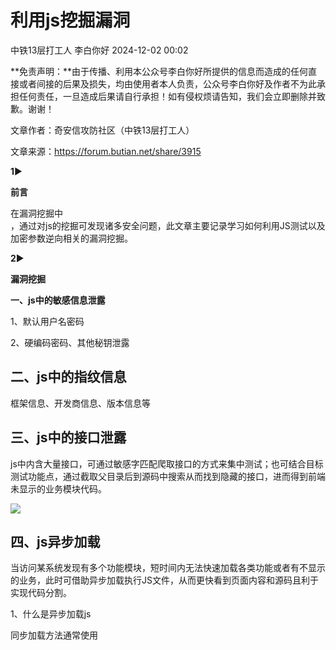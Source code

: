 #  利用js挖掘漏洞   
中铁13层打工人  李白你好   2024-12-02 00:02  
  
**免责声明：**由于传播、利用本公众号李白你好所提供的信息而造成的任何直接或者间接的后果及损失，均由使用者本人负责，公众号李白你好及作者不为此承担任何责任，一旦造成后果请自行承担！如有侵权烦请告知，我们会立即删除并致歉。谢谢！  
  
  
文章作者：奇安信攻防社区（中铁13层打工人）  
  
文章来源：https://forum.butian.net/share/3915  
  
  
**1**►  
  
**前言**  
  
  
在漏洞挖掘中  
，通过对js的挖掘可发现诸多安全问题，此文章主要记录学习如何利用JS测试以及加密参数逆向相关的漏洞挖掘。  
  
  
**2**►  
  
**漏洞挖掘**  
  
  
**一、js中的敏感信息泄露**  
  
1、默认用户名密码  
  
2、硬编码密码、其他秘钥泄露  
## 二、js中的指纹信息  
  
框架信息、开发商信息、版本信息等  
## 三、js中的接口泄露  
  
js中内含大量接口，可通过敏感字匹配爬取接口的方式来集中测试；也可结合目标测试功能点，通过截取父目录后到源码中搜索从而找到隐藏的接口，进而得到前端未显示的业务模块代码。  
  
![](https://mmbiz.qpic.cn/mmbiz_png/XoIcX2HtlUCPLor4PbJ2g7fPib80jFYibHLVYaEoEx0qvicQHj4mnX7iaEfjbj1Qwp2qbj9ibXfBHOaIDfpX4sEgTiaw/640?wx_fmt=png&from=appmsg "")  
## 四、js异步加载  
  
当访问某系统发现有多个功能模块，短时间内无法快速加载各类功能或者有不显示的业务，此时可借助异步加载执行JS文件，从而更快看到页面内容和源码且利于实现代码分割。  
  
1、什么是异步加载js  
  
同步加载方法通常使用 <script> 标签直接在 HTML 文档中嵌入或链接外部 JavaScript 文件，这种方式下，浏览器会等待 JavaScript 文件加载并执行完成后，才会继续解析 HTML 文档的其余部分。  
  
异步加载 JavaScript 可使用 async 或 defer 属性在 <script> 标签中实现。异步加载允许浏览器继续解析 HTML，不必等待 JavaScript 文件的加载和执行。  
  
2、实战案例  
  
访问目标系统，发现其主页的登录页面没有注册点且测试过其他的方法发现无法绕过登录。这种情况下考虑从前端源码入手看能否找到其他功能点。开发者模式下利用network工具，可查看相关请求接口引入了哪些js文件，着重关注类型为“XHR”或“Script”的请求，这些中通常包含异步加载的js文件，为了更直观看到完整的解析源码下一步可将当前网站下的JS全部异步加载到首页。  
  
![](https://mmbiz.qpic.cn/mmbiz_png/XoIcX2HtlUCPLor4PbJ2g7fPib80jFYibHsgtWziamrr0ebWouEgDW5NIFuM88wNdToricN5o0L6zZnrZS6G2OibVTA/640?wx_fmt=png&from=appmsg "")  
  
异步调试js代码如下：  
```
var arr=[
"https://xxx.xxx.com/xxxxxxx/xxxx/0.1.0/js/xxxxxxx.js",  //这里引入的是完整的js所在路径
"https://xxx.xxx.com/xxxxxxx/xxxx/0.1.0/js/xxxxxxx.js"
]

for(var i=0;i<arr.length;i++){
var script = document.createElement('script');
script.src = arr[i];
document.getElementsByTagName('head')[0].appendChild(script);
}
```  
  
在控制台中调试代码，运行后结果如下：  
  
![](https://mmbiz.qpic.cn/mmbiz_png/XoIcX2HtlUCPLor4PbJ2g7fPib80jFYibHW4CaK6lHFqBOtxmia8qMjdxeMrkZwh0G8cDx7iadAkvylia7tLtNI3BSA/640?wx_fmt=png&from=appmsg "")  
  
运行后可看到完整的js代码，后对代码进行查看发现了一个包含file接口，猜测应为文件相关的接口。  
  
![](https://mmbiz.qpic.cn/mmbiz_png/XoIcX2HtlUCPLor4PbJ2g7fPib80jFYibHWtPZPdkVCCSZ71Fb3ks3qqfpQxcSv9HG8NZiblMjdVUFhkYGFueG40w/640?wx_fmt=png&from=appmsg "")  
  
跟进源码查看哪里调用了这个接口方法进而构造发包需要的参数。  
  
![](https://mmbiz.qpic.cn/mmbiz_png/XoIcX2HtlUCPLor4PbJ2g7fPib80jFYibHtYkVv5nibxZs8chOUS37nibSCl4fBaA6k4d4AolpWPcDozAUib8qOLHUg/640?wx_fmt=png&from=appmsg "")  
  
测试发包的返回中包含云服务资源链接：  
  
![](https://mmbiz.qpic.cn/mmbiz_png/XoIcX2HtlUCPLor4PbJ2g7fPib80jFYibHzKIJGwdQ7Oe0alJTs1DiaSOicEhEXhkuGH3ZTAmXiciaqaREQ9wzq6r0wA/640?wx_fmt=png&from=appmsg "")  
  
访问返回的链接发现其为存储桶资源信息，至此测试完毕。  
  
![](https://mmbiz.qpic.cn/mmbiz_png/XoIcX2HtlUCPLor4PbJ2g7fPib80jFYibHEJzzeIjiahUd31jkKoB0UFyb5mLuibHXpibnEIIOcOJs2yCknL6aOcNTw/640?wx_fmt=png&from=appmsg "")  
## 五、js逆向破解加密  
  
思路：  
  
定位漏洞源码所在js--大致浏览代码逻辑--下断点调试或者根据关键字搜索--找到加密算法--将加密算法py脚本化--破解解密--测试漏洞  
  
案例分析：某网站越权查看信息逆向分析  
  
1、抓包分析  
  
测试某系统，访问该系统某功能点查看信息根据抓包情况进行分析，发现传参部分都做了加密操作，同时得到查询接口为/rxxx/xxxxxte，其中nonce 是一个随机字符串，用于防止重放攻击；skey用于加密或身份验证的密钥；sign 是请求的签名。  
  
![](https://mmbiz.qpic.cn/mmbiz_png/XoIcX2HtlUCPLor4PbJ2g7fPib80jFYibHSSKKEm7fSX6riatl6Kibh1JibhYNpekE7bXtbdPibmF7VokcicsKdM5ENWA/640?wx_fmt=png&from=appmsg "")  
  
2、逆向分析  
  
对抓到的数据接口/rxxxx/xxxxxxte进行分析，一般都是先进行一波搜索，看能否定位到加密位置，如果定位不到就在接口调用位置下断点再访问接口进行调试。  
  
![](https://mmbiz.qpic.cn/mmbiz_png/XoIcX2HtlUCPLor4PbJ2g7fPib80jFYibH3qK5zUgwfSPw3slBDwXnTeRUrxFgIgXPpRebpsvoGnHhbxT1s7hMJg/640?wx_fmt=png&from=appmsg "")  
  
经过搜索找到其中一个JS中有很多条记录，进入JS中进行整体分析。  
  
![](https://mmbiz.qpic.cn/mmbiz_png/XoIcX2HtlUCPLor4PbJ2g7fPib80jFYibH2leovjGwGIwom0oySLn4DVuCa9WHicapia6B1d9aiby8r9UnTEhACxXfg/640?wx_fmt=png&from=appmsg "")  
  
对该JS进行整体检索时，发现该代码块存在请求体内所有的加密参数  
  
![](https://mmbiz.qpic.cn/mmbiz_png/XoIcX2HtlUCPLor4PbJ2g7fPib80jFYibH054AficH2mNBj8dPwZ06K1f2tvNqjU8wlib2wznHddRL0yC1UM5048icA/640?wx_fmt=png&from=appmsg "")  
  
即对该部分进行断点分析，发现该请求在此处断掉，且传入的e参数是rsa公钥。  
  
![](https://mmbiz.qpic.cn/mmbiz_png/XoIcX2HtlUCPLor4PbJ2g7fPib80jFYibHsPGnzSch8I1lJlqFRgG2Yr3GaEG60192YXicq0LXcUiceNKKL1ISL4FA/640?wx_fmt=png&from=appmsg "")  
  
因此该部分即为加密请求体中的所有加密代码部分。  
  
对该部分代码进行代码分析，这段代码即为加密代码块，继续跟进分析其主要原理：  
  
主要加密代码块getKeyParams 方法：  
  
该方法生成一个包含加密参数的对象，主要用于构造请求数据。  
```
getKeyParams: function(t, e) {
    var n = {
        timestamp: "",
        nonce: "",
        skey: "",
        body: "",
        sign: "",
        aesSecretKey: ""
    };
    ut = e;
    n.timestamp = (new Date).getTime();
    n.nonce = this.getNonce(32);
    n.skey = this.getAesSecretKey();
    n.aesSecretKey = rt;
    n.body = this.encryptByAES(r()(t), rt, "12xxxxxxxxxxxef").encryptContent;
    var i = this.encryptByMD5(n.timestamp + n.nonce + n.skey + n.body);
    return n.sign = this.encryptByRSA(i, ut), n;
}
```  
  
该函数用于生成时间戳、随机数（nonce）、AES 密钥、加密内容（body）和签名（sign）先初始化一个对象 n，包含 timestamp、nonce、skey、body、sign 和 aesSecretKey，然后获取当前时间戳和nonce，随后生成 AES 密钥并加密输入的数据 ，使用固定的初始化向量（IV）"1xxxxxxxxxxf"，然后计算签名，使用 MD5 哈希连接 timestamp、nonce、skey 和 body 的值，最后用 RSA 加密生成签名。  
  
1、getNonce方法：生成随机字符串nonce（根据主函数来看是nonce长度是32）  
  
函数通过循环从指定字符集（默认为字母和数字）中随机选择字符，构建最终字符串。  
```
getNonce: function(t, e, n) {
    var i, a = "";
    void 0 === t && (t = 10), "string" == typeof e && (n = e), i = e && "number" == typeof e ? Math.round(Math.random() * (e - t)) + t : t, n = n || "ABCDEFGHIJKLMNOPQRSTUVWXYZabcdefghijklmnopqrstuvwxyz0123456789";
    for (var o = 0; o < i; o++) {
    var l = Math.round(Math.random() * (n.length - 1));
    a += n.substring(l, l + 1)
    }
    return a
}
```  
  
2、encryptByMD5方法：对输入的字符串进行MD5加密  
  
该函数通过 MD5 算法对输入字符串进行MD5加密，并输出大写的哈希值，用于生成唯一标识符。  
```
encryptByMD5: function(t) {
                    return console.log("md5", t), ot.a.MD5(t)
                        .toString()
                        .toUpperCase()
                }
```  
  
3、encryptFunction 方法：方法用于封装 RSA 加密  
  
函数使用 RSA 对 ct 进行加密，其中ut 是用于加密的公钥。  
```
encryptFunction: function() {
  return this.encryptByRSA(ct, ut);
}
```  
  
4、getAesSecretKey 方法：该方法生成一个 AES 密钥并加密  
  
函数生成一个 16 位的随机 AES 密钥，并使用 RSA 对该密钥进行加密。  
```
getAesSecretKey: function() {
  var t = ut;
  return rt = this.getNonce(16), console.log("16", rt), ct = this.encryptByRSA(rt, t);
}
```  
  
5.encryptByAES 方法：该方法用于 AES 加密  
  
函数使用 AES 加密输入的内容，密钥为 e，初始化向量（IV）为 n，返回加密后的内容和加密密钥。  
```
encryptByAES: function(t, e, n) {
    var i = ot.a.enc.Utf8.parse(e),
        a = ot.a.enc.Utf8.parse(n);
    return {
        encryptContent: ot.a.AES.encrypt(t, i, {
            iv: a,
            mode: ot.a.mode.CBC,
            padding: ot.a.pad.Pkcs7
        }).toString(),
        encryptSecretKey: e
    };
}
```  
  
至此分析完加密算法，下来使用python将其还原：  
```
import base64
import hashlib
import random
import time
from Crypto.Cipher import AES, PKCS1_v1_5
from Crypto.PublicKey import RSA
from Crypto.Util.Padding import pad, unpad

rsa_public_key = '''
-----BEGIN PUBLIC KEY-----
MxxxxxxxxxMBUD
-----END PUBLIC KEY-----
'''.strip()

class EncryptHandler:
    def __init__(self, rsa_public_key):
        self.aes_key = self.get_nonce(16)  # 生成 AES 密钥
        self.iv = '12xxxxxxxxxef'.encode('utf-8')  # 固定的 IV，实际中可根据需求随机化
        self.rsa_public_key = rsa_public_key

    @staticmethod
    def get_nonce(length):
        characters = "ABCDEFGHIJKLMNOPQRSTUVWXYZabcdefghijklmnopqrstuvwxyz0123456789"
        return ''.join(random.choice(characters) for _ in range(length))

    def aes_encrypt(self, data):
        cipher = AES.new(self.aes_key.encode('utf-8'), AES.MODE_CBC, self.iv)
        encrypted = cipher.encrypt(pad(data.encode('utf-8'), AES.block_size))
        return base64.b64encode(encrypted).decode('utf-8')

    def md5_sign(self, data):
        return hashlib.md5(data.encode('utf-8')).hexdigest().upper()

    def rsa_encrypt(self, data):
        key = RSA.import_key(self.rsa_public_key)
        cipher = PKCS1_v1_5.new(key)
        encrypted_data = cipher.encrypt(data.encode('utf-8'))
        return base64.b64encode(encrypted_data).decode('utf-8')

    def prepare_request(self, body):
        timestamp = str(int(time.time() * 1000))
        nonce = self.get_nonce(32)
        aes_encrypted_body = self.aes_encrypt(body)
        skey = self.rsa_encrypt(self.aes_key)
        sign_str = timestamp + nonce + skey + aes_encrypted_body
        md5_signature = self.md5_sign(sign_str)
        rsa_signature = self.rsa_encrypt(md5_signature)
        request_data = {
            "timestamp": timestamp,
            "nonce": nonce,
            "skey": skey,
            "body": aes_encrypted_body,
            "sign": rsa_signature
        }
        return request_data

handler = EncryptHandler(rsa_public_key)

def main():
    body = "xxxx"  # 需要加密的内容
    encrypted_request = handler.prepare_request(body)
    print("Encrypted Request:", encrypted_request)

if __name__ == '__main__':
    main()
```  
  
加密算法破解以后下来进行漏洞挖掘测试。  
  
运行加解密py脚本，通过更改body实现加密：  
  
![](https://mmbiz.qpic.cn/mmbiz_png/XoIcX2HtlUCPLor4PbJ2g7fPib80jFYibHmbzQrMOdYQJCZ6yXE69iahB4ADsdZAzyIxPg0jWNMry8hfSzg8es2aw/640?wx_fmt=png&from=appmsg "")  
  
下来就可以直接发包，替换加密参数进行测试了：  
  
![](https://mmbiz.qpic.cn/mmbiz_png/XoIcX2HtlUCPLor4PbJ2g7fPib80jFYibHIWgypknNw3Y7b4poLpJVlFbVRjIpQh7n0KEicRKpDh4bYxOgJcIFPJA/640?wx_fmt=png&from=appmsg "")  
## 六、jsrpc：远程调用浏览器方法，免去抠代码补环境  
```
项目地址：https://github.com/jxhczhl/JsRpc
```  
  
  
JSrpc原理：  
  
JSrpc工作原理就是在浏览器控制台中注入JSRPC环境，通过websocket与本地的服务端连接。在控制台执行新注册的函数（该函数用于加解密），下来只需要通过RPC即可调用控制台中的函数了，通过对调用接口传参进而调用注册函数，就可以实现加密不需要再本地还原。  
  
1、下载项目后本地运行：  
  
![](https://mmbiz.qpic.cn/mmbiz_png/XoIcX2HtlUCPLor4PbJ2g7fPib80jFYibHHjHsrSsSGJGm8hTyWFxPuiaibPv8eiaBYsAicXN0jMmys6Bz28qDyJ96iaQ/640?wx_fmt=png&from=appmsg "")  
  
2、注入JS，构建通信环境。JS位置：（/resouces/JsEnv_De.js）  
  
把js中的内容直接复制粘贴进控制台运行。  
  
![](https://mmbiz.qpic.cn/mmbiz_png/XoIcX2HtlUCPLor4PbJ2g7fPib80jFYibH3zNl2pCSjpsBTjJCiaP3G1d0aADpAboSNByF1U7J3NJFcTNOjwq8wCw/640?wx_fmt=png&from=appmsg "")  
  
3、连接通信：  
```
// 注入环境后连接通信
var demo = new Hlclient("ws://127.0.0.1:12080/ws?group=zzz");
// 可选  
//var demo = new Hlclient("ws://127.0.0.1:12080/ws?group=zzz&clientId=hliang/"+new Date().getTime())
```  
  
![](https://mmbiz.qpic.cn/mmbiz_png/XoIcX2HtlUCPLor4PbJ2g7fPib80jFYibHLO1VcgOuicJhB7rol1l7M63duEAurgNiafyEg7mk9EdeickloTEXFLzjQ/640?wx_fmt=png&from=appmsg "")  
  
完成后效果图如下：  
  
![](https://mmbiz.qpic.cn/mmbiz_png/XoIcX2HtlUCPLor4PbJ2g7fPib80jFYibHibcRHUtw2OCkBicfDKLPWOa4E42mKc9MgoHGhNdpuQ7xc2O0BmYWPkSA/640?wx_fmt=png&from=appmsg "")  
  
4、调用浏览器ws接口并传入js代码并运行。  
```
import requests

js_code = """
(function(){
    console.log("test")
    return "执行成功"
})()
"""

url = "http://localhost:12080/execjs"
data = {
    "group": "zzz",
    "code": js_code
}
res = requests.post(url, data=data)
print(res.text)
```  
  
![](https://mmbiz.qpic.cn/mmbiz_png/XoIcX2HtlUCPLor4PbJ2g7fPib80jFYibHOazL79wWryz2qlCZJ7V8tCwlINLM6I8naLKAlEUHw2iccX3jbQSmVMA/640?wx_fmt=png&from=appmsg "")  
  
已经成功实现了rpc通信和接口调用。  
  
5、寻找加密函数  
  
结合上面提到的案例已知加密主函数是getKeyparams，下来需要把加密函数改为全局函数。  
  
![](https://mmbiz.qpic.cn/mmbiz_png/XoIcX2HtlUCPLor4PbJ2g7fPib80jFYibHe2S5N24uqo7qk1TIsrZJJB73ZWUjUMPbD2B83OAiclIHuB3auFUxbWg/640?wx_fmt=png&from=appmsg "")  
  
已知e是rsa公钥，所以传入密钥看下通过自定义的函数传参后的加密结果：  
  
  
![](https://mmbiz.qpic.cn/mmbiz_png/XoIcX2HtlUCPLor4PbJ2g7fPib80jFYibHHk6jl7ibqPUaSH2ic7Jk7FibicfYLDiaPw7ru3wxQxg3HcYIAPbJ6yOuqiag/640?wx_fmt=png&from=appmsg "")  
  
  
至此调用自定义的新函数等于调用加密函数。  
  
下来需要在控制台根据自定义函数名预先注册js方法，传递函数名调用。控制台输入新注册函数：  
```
// 固定的RSA密钥
var rsa = "MIxxxxxxxxDAQAB";

//注册行为
demo.regAction("key", function(resolve, param) {
    var user = param["param"];
    var res = getKeyParams(user, rsa); // 使用固定的RSA密钥作为第二个参数调用getKeyParams函数
    resolve(res);
});
```  
  
远程调用地址如下：  
```
http://127.0.0.1:12080/go?group=zzz&action=key&param=123456（action是你注册的函数方法，param是你要加密的参数）
```  
  
  
![](https://mmbiz.qpic.cn/mmbiz_png/XoIcX2HtlUCPLor4PbJ2g7fPib80jFYibHnl4NCkPQxj0ksbF0IBlPMpsTpBMl6Jcu036cuf0FNmUicAice4hpt8cA/640?wx_fmt=png&from=appmsg "")  
  
综上，可以实现远程调用加密函数，省去了对原加密函数进行脚本转化的过程，使得测试更加便利。  
  
**3**►  
  
**往期精彩**  
  
[ 一款红队在信息收集时规避IP封禁的傻瓜式一键代理池，通过大量代理节点轮询的代理池工具 ](http://mp.weixin.qq.com/s?__biz=MzkwMzMwODg2Mw==&mid=2247509517&idx=1&sn=7a4576f7df6d620f072c5123107d5a86&chksm=c09ad55df7ed5c4b92e7043aa742051f8d3699ea14ad0d635f315650335e4bb77cbe9b97b38c&scene=21#wechat_redirect)  

						  
  
  
[ 轻量级的无害化钓鱼工具 ](http://mp.weixin.qq.com/s?__biz=MzkwMzMwODg2Mw==&mid=2247509505&idx=1&sn=7d4e075fb2299b9adcd46a6f330ac28c&chksm=c09ad551f7ed5c47066d828ab9fd9a88faedfd23fab977b5be2cf0cb588279f9719fb6b13c12&scene=21#wechat_redirect)  

						  
  
  
[ Shiro漏洞利用工具 ](http://mp.weixin.qq.com/s?__biz=MzkwMzMwODg2Mw==&mid=2247509479&idx=1&sn=fcd10e1e25906677825041d94c01d6e6&chksm=c09ad6b7f7ed5fa1ca6f14462fb5624afb487bbf25782a5ad35cc5a4538b94510045ec86c7f2&scene=21#wechat_redirect)  

						  
  
  
  
